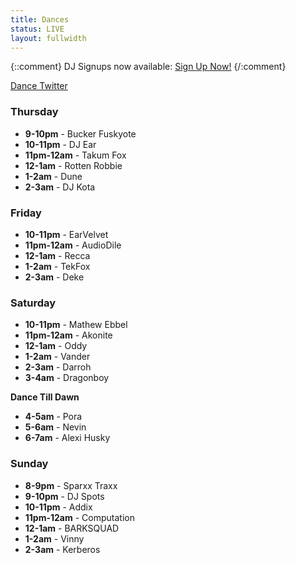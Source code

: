 ```yaml
---
title: Dances
status: LIVE
layout: fullwidth
---
```


<div class="one-full bg-one textcenter">
<div class="page-wrapper">
{::comment}
DJ Signups now available: <a class="button" href="https://goo.gl/forms/mtb3atMTAyPd9en13" target="_blank">Sign Up Now!</a>
{/:comment}

<a class="button"  href="https://twitter.com/blfcdances" target="_blank">Dance Twitter</a>

</div>
</div>



<div class="one-full bg-two">
<div class="page-wrapper">

<div class="one_fourth">

<h3>Thursday</h3>
<ul>
<li><strong>9-10pm</strong> - Bucker Fuskyote</li>
<li><strong>10-11pm</strong> - DJ Ear</li>
<li><strong>11pm-12am</strong> - Takum Fox</li>
<li><strong>12-1am</strong> - Rotten Robbie</li>
<li><strong>1-2am</strong> - Dune</li>
<li><strong>2-3am</strong> - DJ Kota</li>
</ul>
</div>



<div class="one_fourth">

<h3>Friday</h3>
<ul>
<li><strong>10-11pm</strong> - EarVelvet</li>
<li><strong>11pm-12am</strong> - AudioDile</li>
<li><strong>12-1am</strong> - Recca</li>
<li><strong>1-2am</strong> - TekFox</li>
<li><strong>2-3am</strong> - Deke</li>
</ul>
</div>



<div class="one_fourth">

<h3>Saturday</h3>
<ul>
<li><strong>10-11pm</strong> - Mathew Ebbel</li>
<li><strong>11pm-12am</strong> - Akonite</li>
<li><strong>12-1am</strong> - Oddy</li>
<li><strong>1-2am</strong> - Vander</li>
<li><strong>2-3am</strong> - Darroh</li>
<li><strong>3-4am</strong> - Dragonboy</li>
</ul>

<p><strong>Dance Till Dawn</strong></p>

<ul>
<li><strong>4-5am</strong> - Pora</li>
<li><strong>5-6am</strong> - Nevin</li>
<li><strong>6-7am</strong> - Alexi Husky</li>
</ul>

</div>



<div class="one_fourth">

<h3>Sunday</h3>

<ul>
<li><strong>8-9pm</strong> - Sparxx Traxx</li>
<li><strong>9-10pm</strong> - DJ Spots</li>
<li><strong>10-11pm</strong> - Addix</li>
<li><strong>11pm-12am</strong> - Computation</li>
<li><strong>12-1am</strong> - BARKSQUAD</li>
<li><strong>1-2am</strong> - Vinny</li>
<li><strong>2-3am</strong> - Kerberos</li>
</ul>

</div>



<div class="clear">
</div>
</div>